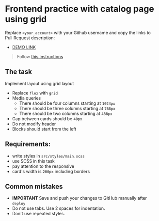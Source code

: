 # Frontend practice with catalog page using grid

Replace `<your_account>` with your Github username and copy the links to Pull Request description:

- [DEMO LINK](https://Nazar-Cheredaryk.github.io/layout_catalog_grid/)

> Follow [this instructions](https://github.com/mate-academy/layout_task-guideline#how-to-solve-the-layout-tasks-on-github)

## The task

Implement layout using grid layout

- Replace `flex` with `grid`
- Media queries
  - There should be four columns starting at `1024px`
  - There should be three columns starting at `768px`
  - There should be two columns starting at `488px`
- Gap between cards should be `48px`
- Do not modify header
- Blocks should start from the left

## Requirements:

- write styles in `src/styles/main.scss`
- use SCSS in this task
- pay attention to the responsive
- card's width is `200px` including borders

## Common mistakes

- **IMPORTANT** Save and push your changes to GitHub manually after `deploy`
- Do not use tabs. Use 2 spaces for indentation.
- Don't use repeated styles.
